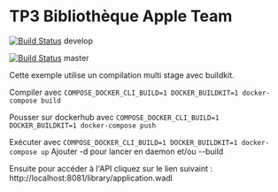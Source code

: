 # TP3 Bibliothèque Apple Team

[![Build Status](https://travis-ci.com/dptinfoutln/tp3-bibliotheque-appleteam.svg?token=uPLp8DjFf4Lmc7vssqXH&branch=develop)](https://travis-ci.com/dptinfoutln/tp3-bibliotheque-appleteam) develop

[![Build Status](https://travis-ci.com/dptinfoutln/tp3-bibliotheque-appleteam.svg?token=uPLp8DjFf4Lmc7vssqXH&branch=master)](https://travis-ci.com/dptinfoutln/tp3-bibliotheque-appleteam) master

Cette exemple utilise un compilation multi stage avec buildkit.

Compiler avec
`COMPOSE_DOCKER_CLI_BUILD=1 DOCKER_BUILDKIT=1 docker-compose build`

Pousser sur dockerhub avec
`COMPOSE_DOCKER_CLI_BUILD=1 DOCKER_BUILDKIT=1 docker-compose push`

Exécuter avec
`COMPOSE_DOCKER_CLI_BUILD=1 DOCKER_BUILDKIT=1 docker-compose up`
Ajouter -d pour lancer en daemon
et/ou --build

Ensuite pour accéder à l'API cliquez sur le lien suivaint : 
http://localhost:8081/library/application.wadl
